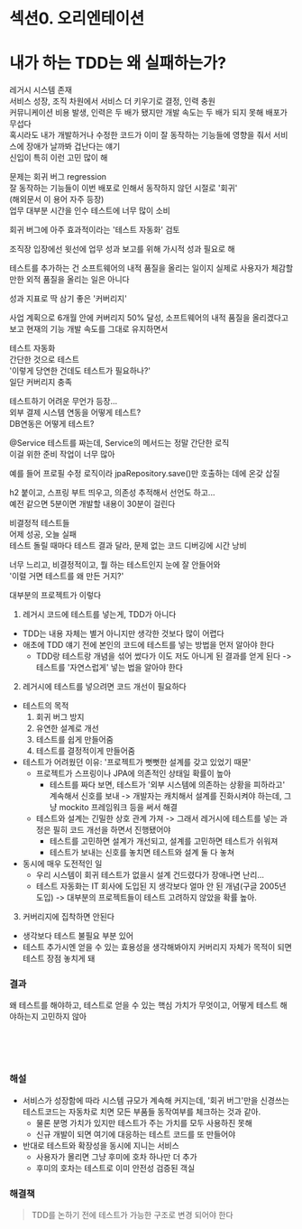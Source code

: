 # 섹션0. 오리엔테이션

# 내가 하는 TDD는 왜 실패하는가?

레거시 시스템 존재  
서비스 성장, 조직 차원에서 서비스 더 키우기로 결정, 인력 충원  
커뮤니케이션 비용 발생, 인력은 두 배가 됐지만 개발 속도는 두 배가 되지 못해
배포가 무섭다  
혹시라도 내가 개발하거나 수정한 코드가 이미 잘 동작하는 기능들에 영향을 줘서 서비스에 장애가 날까봐 겁난다는 얘기  
신입이 특히 이런 고민 많이 해  

문제는 회귀 버그 regression  
잘 동작하는 기능들이 이번 배포로 인해서 동작하지 않던 시절로 '회귀'  
(해외문서 이 용어 자주 등장)  
업무 대부분 시간을 인수 테스트에 너무 많이 소비  

회귀 버그에 아주 효과적이라는 '테스트 자동화' 검토

조직장 입장에선 윗선에 업무 성과 보고를 위해 가시적 성과 필요로 해

테스트를 추가하는 건 소프트웨어의 내적 품질을 올리는 일이지 실제로 사용자가 체감할 만한 외적 품질을 올리는 일은 아니다

성과 지표로 딱 삼기 좋은 '커버리지'

사업 계획으로 6개월 안에 커버리지 50% 달성, 소프트웨어의 내적 품질을 올리겠다고 보고
현재의 기능 개발 속도를 그대로 유지하면서

테스트 자동화  
간단한 것으로 테스트  
'이렇게 당연한 건데도 테스트가 필요하나?'  
일단 커버리지 충족

테스트하기 어려운 무언가 등장...  
외부 결제 시스템 연동을 어떻게 테스트?  
DB연동은 어떻게 테스트?

@Service 테스트를 짜는데, Service의 메서드는 정말 간단한 로직    
이걸 위한 준비 작업이 너무 많아

예를 들어 프로필 수정 로직이라 jpaRepository.save()만 호출하는 데에 온갖 삽질

h2 붙이고, 스프링 부트 띄우고, 의존성 추적해서 선언도 하고...  
예전 같으면 5분이면 개발할 내용이 30분이 걸린다


비결정적 테스트들  
어제 성공, 오늘 실패  
테스트 돌릴 때마다 테스트 결과 달라, 문제 없는 코드 디버깅에 시간 낭비  

너무 느리고, 비결정적이고, 뭘 하는 테스트인지 눈에 잘 안들어와  
'이럴 거면 테스트를 왜 만든 거지?'

대부분의 프로젝트가 이렇다 

1. 레거시 코드에 테스트를 넣는게, TDD가 아니다
  - TDD는 내용 자체는 별거 아니지만 생각한 것보다 많이 어렵다
  - 애초에 TDD 얘기 전에 본인의 코드에 테스트를 넣는 방법을 먼저 알아야 한다
    - TDD랑 테스트랑 개념을 섞어 썼다가 이도 저도 아니게 된 결과를 얻게 된다 -> 테스트를 '자연스럽게' 넣는 법을 알아야 한다
2. 레거시에 테스트를 넣으려면 코드 개선이 필요하다
  - 테스트의 목적
    1. 회귀 버그 방지
    2. 유연한 설계로 개선
      1. 테스트를 쉽게 만들어줌
      2. 테스트를 결정적이게 만들어줌
  - 테스트가 어려웠던 이유: '프로젝트가 뻣뻣한 설계를 갖고 있었기 때문'
    - 프로젝트가 스프링이나 JPA에 의존적인 상태일 확률이 높아
      - 테스트를 짜다 보면, 테스트가 '외부 시스템에 의존하는 상황을 피하라고' 계속해서 신호를 보내 -> 개발자는 캐치해서 설계를 진화시켜야 하는데, 그냥 mockito 프레임워크 등을 써서 해결
    - 테스트와 설계는 긴밀한 상호 관계 가져 -> 그래서 레거시에 테스트를 넣는 과정은 필히 코드 개선을 하면서 진행됐어야
      - 테스트를 고민하면 설계가 개선되고, 설계를 고민하면 테스트가 쉬워져
      - 테스트가 보내는 신호를 놓치면 테스트와 설계 둘 다 놓쳐
  - 동시에 매우 도전적인 일
    - 우리 시스템이 회귀 테스트가 없을시 설계 건드렸다가 장애나면 난리...
    - 테스트 자동화는 IT 회사에 도입된 지 생각보다 얼마 안 된 개념(구글 2005년 도입) -> 대부분의 프로젝트들이 테스트 고려하지 않았을 확률 높아.
3. 커버리지에 집착하면 안된다
  - 생각보다 테스트 불필요 부분 있어
  - 테스트 추가시엔 얻을 수 있는 효용성을 생각해봐야지 커버리지 자체가 목적이 되면 테스트 장점 놓치게 돼

### 결과

왜 테스트를 해야하고, 테스트로 얻을 수 있는 핵심 가치가 무엇이고, 어떻게 테스트 해야하는지 고민하지 않아

<br><br><br>

### 해설

- 서비스가 성장함에 따라 시스템 규모가 계속해 커지는데, '회귀 버그'만을 신경쓰는 테스트코드는 자동차로 치면 모든 부품들 동작여부를 체크하는 것과 같아.
  - 물론 분명 가치가 있지만 테스트가 주는 가치를 모두 사용하진 못해
  - 신규 개발이 되면 여기에 대응하는 테스트 코드를 또 만들어야
- 반대로 테스트와 확장성을 동시에 지니는 서비스
  - 사용자가 몰리면 그냥 후미에 호차 하나만 더 추가
  - 후미의 호차는 테스트로 이미 안전성 검증된 객실


### 해결책

> TDD를 논하기 전에 테스트가 가능한 구조로 변경 되어야 한다



